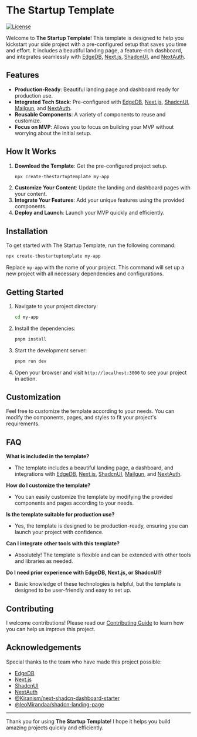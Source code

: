 # The Startup Template

[![License](https://img.shields.io/badge/license-MIT-blue.svg)](LICENSE)

Welcome to **The Startup Template**! This template is designed to help you kickstart your side project with a pre-configured setup that saves you time and effort. It includes a beautiful landing page, a feature-rich dashboard, and integrates seamlessly with [EdgeDB](https://www.edgedb.com/), [Next.js](https://nextjs.org/), [ShadcnUI](https://ui.shadcn.com/), and [NextAuth](https://next-auth.js.org/).

## Features

- **Production-Ready**: Beautiful landing page and dashboard ready for production use.
- **Integrated Tech Stack**: Pre-configured with [EdgeDB](https://www.edgedb.com/), [Next.js](https://nextjs.org/), [ShadcnUI](https://ui.shadcn.com/), [Mailgun](https://www.mailgun.com/), and [NextAuth](https://next-auth.js.org/).
- **Reusable Components**: A variety of components to reuse and customize.
- **Focus on MVP**: Allows you to focus on building your MVP without worrying about the initial setup.

## How It Works

1. **Download the Template**: Get the pre-configured project setup.
   ```sh
   npx create-thestartuptemplate my-app
   ```
2. **Customize Your Content**: Update the landing and dashboard pages with your content.
3. **Integrate Your Features**: Add your unique features using the provided components.
4. **Deploy and Launch**: Launch your MVP quickly and efficiently.

## Installation

To get started with The Startup Template, run the following command:

```sh
npx create-thestartuptemplate my-app
```

Replace `my-app` with the name of your project. This command will set up a new project with all necessary dependencies and configurations.

## Getting Started

1. Navigate to your project directory:
   ```sh
   cd my-app
   ```
2. Install the dependencies:
   ```sh
   pnpm install
   ```
3. Start the development server:
   ```sh
   pnpm run dev
   ```
4. Open your browser and visit `http://localhost:3000` to see your project in action.

## Customization

Feel free to customize the template according to your needs. You can modify the components, pages, and styles to fit your project's requirements.

## FAQ

**What is included in the template?**

- The template includes a beautiful landing page, a dashboard, and integrations with [EdgeDB](https://www.edgedb.com/), [Next.js](https://nextjs.org/), [ShadcnUI](https://ui.shadcn.com/), [Mailgun](https://www.mailgun.com/), and [NextAuth](https://next-auth.js.org/).

**How do I customize the template?**

- You can easily customize the template by modifying the provided components and pages according to your needs.

**Is the template suitable for production use?**

- Yes, the template is designed to be production-ready, ensuring you can launch your project with confidence.

**Can I integrate other tools with this template?**

- Absolutely! The template is flexible and can be extended with other tools and libraries as needed.

**Do I need prior experience with EdgeDB, Next.js, or ShadcnUI?**

- Basic knowledge of these technologies is helpful, but the template is designed to be user-friendly and easy to set up.

## Contributing

I welcome contributions! Please read our [Contributing Guide](CONTRIBUTING.md) to learn how you can help us improve this project.

## Acknowledgements

Special thanks to the team who have made this project possible:

- [EdgeDB](https://www.edgedb.com/)
- [Next.js](https://nextjs.org/)
- [ShadcnUI](https://github.com/shadcn/ui)
- [NextAuth](https://next-auth.js.org/)
- [@Kiranism/next-shadcn-dashboard-starter](https://github.com/Kiranism/next-shadcn-dashboard-starter/)
- [@leoMirandaa/shadcn-landing-page](https://github.com/leoMirandaa/shadcn-landing-page)

---

Thank you for using **The Startup Template**! I hope it helps you build amazing projects quickly and efficiently.
